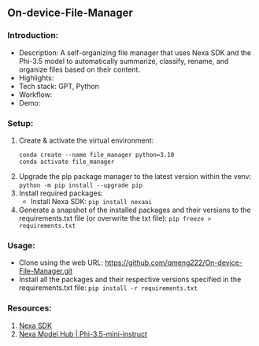 ## On-device-File-Manager

### Introduction:

- Description: A self-organizing file manager that uses Nexa SDK and the Phi-3.5 model to automatically summarize, classify, rename, and organize files based on their content.
- Highlights:
- Tech stack: GPT, Python
- Workflow:
- Demo:

### Setup:

1. Create & activate the virtual environment:
   ```
   conda create --name file_manager python=3.10
   conda activate file_manager
   ```
2. Upgrade the pip package manager to the latest version within the venv:
   `python -m pip install --upgrade pip`
3. Install required packages:
   - Install Nexa SDK: `pip install nexaai`
4. Generate a snapshot of the installed packages and their versions to the requirements.txt file (or overwrite the txt file): `pip freeze > requirements.txt`

### Usage:

- Clone using the web URL: https://github.com/qmeng222/On-device-File-Manager.git
- Install all the packages and their respective versions specified in the requirements.txt file: `pip install -r requirements.txt`

### Resources:

1. [Nexa SDK](https://pypi.org/project/nexaai/)
2. [Nexa Model Hub | Phi-3.5-mini-instruct](https://nexaai.com/microsoft/Phi-3.5-mini-instruct/gguf-fp16/readme)
